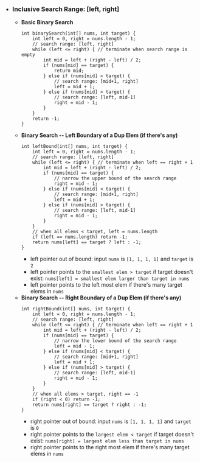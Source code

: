 - ### Inclusive Search Range: [left, right]
  - **Basic Binary Search**
    ```
    int binarySearch(int[] nums, int target) {
        int left = 0, right = nums.length - 1;
        // search range: [left, right]
        while (left <= right) { // terminate when search range is empty
            int mid = left + (right - left) / 2;
            if (nums[mid] == target) {
                return mid;
            } else if (nums[mid] < target) {
                // search range: [mid+1, right]
                left = mid + 1;
            } else if (nums[mid] > target) {
                // search range: [left, mid-1]
                right = mid - 1;
            }
        }
        return -1;
    }
    ```
  - **Binary Search -- Left Boundary of a Dup Elem (if there's any)**
    ```
    int leftBound(int[] nums, int target) {
        int left = 0, right = nums.length - 1;
        // search range: [left, right]
        while (left <= right) { // terminate when left == right + 1
            int mid = left + (right - left) / 2;
            if (nums[mid] == target) {
                // narrow the upper bound of the search range
                right = mid - 1;
            } else if (nums[mid] < target) {
                // search range: [mid+1, right]
                left = mid + 1;
            } else if (nums[mid] > target) {
                // search range: [left, mid-1]
                right = mid - 1;
            }
        }
        // when all elems < target, left = nums.length
        if (left == nums.length) return -1;
        return nums[left] == target ? left : -1;
    }
    ```
    - left pointer out of bound: input `nums` is `[1, 1, 1, 1]` and `target` is `2`
    - left pointer points to the `smallest elem > target` if target doesn't exist: `nums[left] = smallest elem larger than target in nums`
    - left pointer points to the left most elem if there's many target elems in `nums`
  - **Binary Search -- Right Boundary of a Dup Elem (if there's any)**
    ```
    int rightBound(int[] nums, int target) {
        int left = 0, right = nums.length - 1;
        // search range: [left, right]
        while (left <= right) { // terminate when left == right + 1
            int mid = left + (right - left) / 2;
            if (nums[mid] == target) {
                // narrow the lower bound of the search range
                left = mid - 1;
            } else if (nums[mid] < target) {
                // search range: [mid+1, right]
                left = mid + 1;
            } else if (nums[mid] > target) {
                // search range: [left, mid-1]
                right = mid - 1;
            }
        }
        // when all elems > target, right == -1
        if (right < 0) return -1;
        return nums[right] == target ? right : -1;
    }
    ```
    - right pointer out of bound: input `nums` is `[1, 1, 1, 1]` and `target` is `0`
    - right pointer points to the `largest elem < target` if target doesn't exist: `nums[right] = largest elem less than target in nums`
    - right pointer points to the right most elem if there's many target elems in `nums`